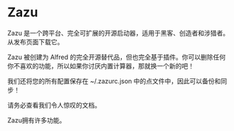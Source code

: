 # Zazu

Zazu 是一个跨平台、完全可扩展的开源启动器，适用于黑客、创造者和涉猎者。从发布页面下载它。

Zazu 被创建为 Alfred 的完全开源替代品，但也完全基于插件。你可以删除任何你不喜欢的功能，所以如果你讨厌内置计算器，那就换一个新的吧！

我们还将您的所有配置保存在 ~/.zazurc.json 中的点文件中，因此可以备份和同步！

请务必查看我们令人惊叹的文档。

Zazu拥有许多功能。

